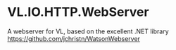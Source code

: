 # VL.IO.HTTP.WebServer

A webserver for VL, based on the excellent .NET library https://github.com/jchristn/WatsonWebserver
